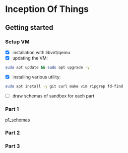 # Inception Of Things

## Getting started

### Setup VM

- [x] installation with libvirt/qemu
- [x] updating the VM:
```bash
sudo apt update && sudo apt upgrade -y
```
- [x] installing various utility:
```bash
sudo apt install -y git curl make vim ripgrep fd-find
```

- [ ] draw schemas of sandbox for each part

### Part 1

[p1_schemas](/images/p1.png)
### Part 2
### Part 3
